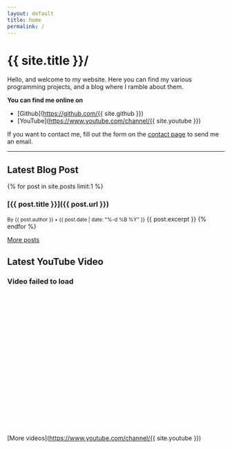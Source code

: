```yaml
---
layout: default
title: home
permalink: /
---
```


# {{ site.title }}/
Hello, and welcome to my website. Here you can find my various programming projects, and a blog where I ramble about them.

**You can find me online on**
- [Github](https://github.com/{{ site.github }})
- [YouTube](https://www.youtube.com/channel/{{ site.youtube }})

If you want to contact me, fill out the form on the [contact page](/contact) to send me an email.

---

## Latest Blog Post
{% for post in site.posts limit:1 %}
### [{{ post.title }}]({{ post.url }})
<small>By {{ post.author }} • {{ post.date | date: "%-d %B %Y" }}</small>
{{ post.excerpt }}
{% endfor %}

[More posts](/blog)

## Latest YouTube Video
<h3 id="YTTitle">Video failed to load</h3>
<small id="YTInfo"></small>
<iframe style="width: 560px; height: 315px; max-width: 100%" frameborder="0" class="card" id="YTEmbed">Your browser does not support iFrames.</iframe>
<p id="YTDescription"></p>

[More videos](https://www.youtube.com/channel/{{ site.youtube }})

<script> // yes, javascript code I wrote myself that isn't spaghetti
    const frame = document.getElementById("YTEmbed");
    const title = document.getElementById("YTTitle")
    const info = document.getElementById("YTInfo")
    const description = document.getElementById("YTDescription")

    const channelID = "{{ site.youtube }}";
                
    fetch("https://api.rss2json.com/v1/api.json?rss_url=" + encodeURIComponent("https://www.youtube.com/feeds/videos.xml?channel_id=" + channelID))
        .then(response => response.json())
        .then(data => {
            video = data["items"][0];
            guid = video["guid"]

            const embedURL = "https://www.youtube-nocookie.com/embed/" + guid.replace("yt:video:", "");
            
            frame.src = embedURL;
            title.innerText = video["title"];
            info.innerText = "By " + video["author"]
            description.innerText = video["description"]
        })
        .catch(console.error);

    frame.style.height = (frame.clientWidth * (9/16)).toString() + "px";
</script>
